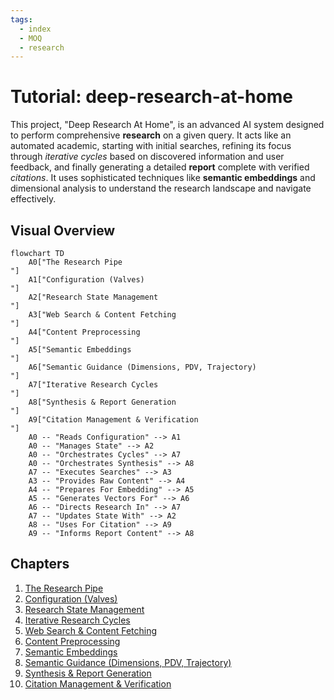 ```yaml
---
tags:
  - index
  - MOQ
  - research
---
```


# Tutorial: deep-research-at-home

This project, "Deep Research At Home", is an advanced AI system designed
to perform comprehensive **research** on a given query. It acts like an
automated academic, starting with initial searches, refining its focus
through *iterative cycles* based on discovered information and user feedback,
and finally generating a detailed **report** complete with verified *citations*.
It uses sophisticated techniques like **semantic embeddings** and dimensional
analysis to understand the research landscape and navigate effectively.

## Visual Overview

```mermaid
flowchart TD
    A0["The Research Pipe
"]
    A1["Configuration (Valves)
"]
    A2["Research State Management
"]
    A3["Web Search & Content Fetching
"]
    A4["Content Preprocessing
"]
    A5["Semantic Embeddings
"]
    A6["Semantic Guidance (Dimensions, PDV, Trajectory)
"]
    A7["Iterative Research Cycles
"]
    A8["Synthesis & Report Generation
"]
    A9["Citation Management & Verification
"]
    A0 -- "Reads Configuration" --> A1
    A0 -- "Manages State" --> A2
    A0 -- "Orchestrates Cycles" --> A7
    A0 -- "Orchestrates Synthesis" --> A8
    A7 -- "Executes Searches" --> A3
    A3 -- "Provides Raw Content" --> A4
    A4 -- "Prepares For Embedding" --> A5
    A5 -- "Generates Vectors For" --> A6
    A6 -- "Directs Research In" --> A7
    A7 -- "Updates State With" --> A2
    A8 -- "Uses For Citation" --> A9
    A9 -- "Informs Report Content" --> A8
```

## Chapters

1. [The Research Pipe](01_the_research_pipe.md)
2. [Configuration (Valves)](02_configuration__valves.md)
3. [Research State Management](03_research_state_management.md)
4. [Iterative Research Cycles](04_iterative_research_cycles.md)
5. [Web Search & Content Fetching](05_web_search___content_fetching.md)
6. [Content Preprocessing](06_content_preprocessing.md)
7. [Semantic Embeddings](07_semantic_embeddings.md)
8. [Semantic Guidance (Dimensions, PDV, Trajectory)](08_semantic_guidance__dimensions__pdv__trajectory.md)
9. [Synthesis & Report Generation](09_synthesis___report_generation.md)
10. [Citation Management & Verification](10_citation_management___verification.md)


